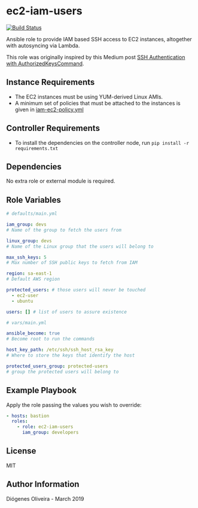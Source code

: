 # ec2-iam-users

[![Build Status](https://travis-ci.org/diogenes1oliveira/ec2-iam-users.svg?branch=master)](https://travis-ci.org/diogenes1oliveira/ec2-iam-users)

Ansible role to provide IAM based SSH access to EC2 instances, altogether with
autosyncing via Lambda.

This role was originally inspired by this Medium post
[SSH Authentication with AuthorizedKeysCommand](https://medium.com/@jryancanty/just-in-time-ssh-provisioning-7b20d9736a07).

## Instance Requirements

- The EC2 instances must be using YUM-derived Linux AMIs.
- A minimum set of policies that must be attached to the instances is given in
  [iam-ec2-policy.yml](iam-ec2-policy.yml)

## Controller Requirements

- To install the dependencies on the controller node, run
  `pip install -r requirements.txt`

## Dependencies

No extra role or external module is required.

## Role Variables

```yaml
# defaults/main.yml

iam_group: devs
# Name of the group to fetch the users from

linux_group: devs
# Name of the Linux group that the users will belong to

max_ssh_keys: 5
# Max number of SSH public keys to fetch from IAM

region: sa-east-1
# Default AWS region

protected_users: # those users will never be touched
  - ec2-user
  - ubuntu

users: [] # list of users to assure existence
```

```yaml
# vars/main.yml

ansible_become: true
# Become root to run the commands

host_key_path: /etc/ssh/ssh_host_rsa_key
# Where to store the keys that identify the host

protected_users_group: protected-users
# group the protected users will belong to
```

## Example Playbook

Apply the role passing the values you wish to override:

```yaml
- hosts: bastion
  roles:
    - role: ec2-iam-users
      iam_group: developers
```

## License

MIT

## Author Information

Diógenes Oliveira - March 2019
